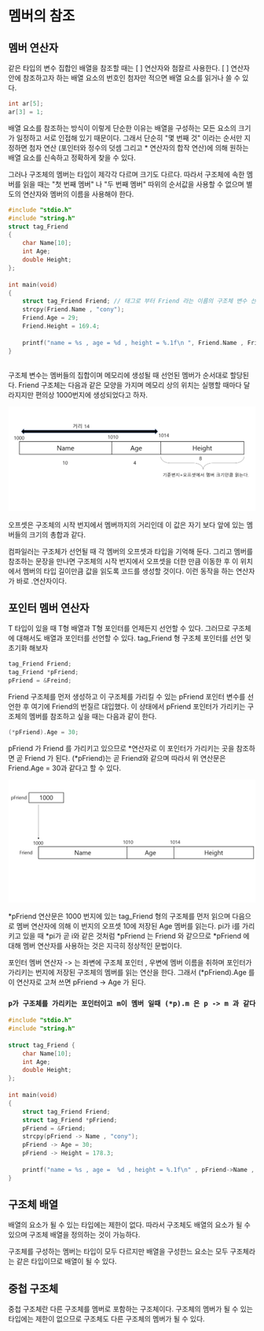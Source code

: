 # 멤버의 참조

## 멤버 연산자

같은 타입의 변수 집합인 배열을 참조할 때는 [ ] 연산자와 첨잘르 사용한다. [ ] 연산자 안에
참조하고자 하는 배열 요소의 번호인 첨자만 적으면 배열 요소를 읽거나 쓸 수 있다. 

```c
int ar[5];
ar[3] = 1;
```

배열 요소를 참조하는 방식이 이렇게 단순한 이유는 배열을 구성하는 모든 요소의 크기가 일정하고
서로 인접해 있기 때문이다. 그래서 단순히 "몇 번째 것" 이라는 순서만 지정하면 
첨자 연산 (포인터와 정수의 덧셈 그리고 * 연산자의 합작 연산)에 의해 원하는 배열 요소를 
신속하고 정확하게 찾을 수 있다. 

그러나 구조체의 멤버는 타입이 제각각 다르며 크기도 다르다. 따라서 구조체에 속한 멤버를 읽을 때는
"첫 번째 멤버" 나 "두 번째 멤버" 따위의 순서값을 사용할 수 없으며 별도의 연산자와 멤버의 이름을
사용해야 한다.

```c
#include "stdio.h"
#include "string.h"
struct tag_Friend
{
    char Name[10];
    int Age;
    double Height;
};

int main(void)
{
    struct tag_Friend Friend; // 태그로 부터 Friend 라는 이름의 구조체 변수 선언
    strcpy(Friend.Name , "cony");
    Friend.Age = 29;
    Friend.Height = 169.4;

    printf("name = %s , age = %d , height = %.1f\n ", Friend.Name , Friend.Age, Friend.Height);
}
 
```

구조체 변수는 멤버들의 집합이며 메모리에 생성될 때 선언된 멤버가 순서대로 할당된다.
Friend 구조체는 다음과 같은 모양을 가지며 메모리 상의 위치는 실행할 때마다 달라지지만
편의상 1000번지에 생성되었다고 하자.

![img.png](img.png)

오프셋은 구조체의 시작 번지에서 멤버까지의 거리인데 이 값은 자기 보다 앞에 있는 멤버들의 크기의
총합과 같다. 

컴파일러는 구조체가 선언될 때 각 멤버의 오프셋과 타입을 기억해 둔다. 그리고 멤버를 
참조하는 문장을 만나면 구조체의 시작 번지에서 오프셋을 더한 만큼 이동한 후 이 위치에서
멤버의 타입 길이만큼 값을 읽도록 코드를 생성할 것이다.
이런 동작을 하는 연산자가 바로 .연산자이다.

## 포인터 멤버 연산자

T 타입이 있을 때 T형 배열과 T형 포인터를 언제든지 선언할 수 있다. 
그러므로 구조체에 대해서도 배열과 포인터를 선언할 수 있다. tag_Friend 형 구조체 포인터를
선언 및 초기화 해보자

```c
tag_Friend Friend;
tag_Friend *pFriend;
pFriend = &Freind;
```

Friend 구조체를 먼저 생성하고 이 구조체를 가리킬 수 있는 pFriend 포인터 변수를 선언한 후
여기에 Friend의 번질르 대입했다. 이 상태에서 pFriend 포인터가 가리키는 구조체의 멤버를
참조하고 싶을 때는 다음과 같이 한다.

```c
(*pFriend).Age = 30;
```

pFriend 가 Friend 를 가리키고 있으므로 *연산자로 이 포인터가 가리키는 곳을 참조하면
곧 Friend 가 된다. (*pFriend)는 곧 Friend와 같으며 따라서 위 연산문은 Friend.Age = 30과
같다고 할 수 있다. 

![img_1.png](img_1.png)

*pFriend 연산문은 1000 번지에 있는 tag_Friend 형의 구조체를 먼저 읽으며 다음으로 멤버 연산자에 의해
이 번지의 오프셋 10에 저장된 Age 멤버를 읽는다. pi가 i를 가리키고 있을 때 *pi가 곧 i와 같은 것처럼
*pFriend 는 Friend 와 같으므로 *pFriend 에 대해 멤버 연산자를 사용하는 것은 지극히 정상적인 문법이다.

포인터 멤버 연산자 -> 는 좌변에 구조체 포인터 , 우변에 멤버 이름을 취하며 포인터가 가리키는
번지에 저장된 구조체의 멤버를 읽는 연산을 한다. 그래서 (*pFriend).Age 를 이 연산자로 
고쳐 쓰면 pFriend -> Age 가 된다. 


### `p가 구조체를 가리키는 포인터이고 m이 멤버 일때 (*p).m 은 p -> m 과 같다`

```c
#include "stdio.h"
#include "string.h"

struct tag_Friend {
    char Name[10];
    int Age;
    double Height;
};

int main(void)
{
    struct tag_Friend Friend;
    struct tag_Friend *pFriend;
    pFriend = &Friend;
    strcpy(pFriend -> Name , "cony");
    pFriend -> Age = 30;
    pFriend -> Height = 178.3;

    printf("name = %s , age =  %d , height = %.1f\n" , pFriend->Name , pFriend->Age , pFriend->Height);
}
```

## 구조체 배열

배열의 요소가 될 수 있는 타입에는 제한이 없다. 따라서 구조체도 배열의 요소가 될 수 있으며
구조체 배열을 정의하는 것이 가능하다. 

구조체를 구성하는 멤버는 타입이 모두 다르지만 배열을 구성한느 요소는 모두 구조체라는 같은 타입이므로
배열이 될 수 있다.

## 중첩 구조체

중첩 구조체란 다른 구조체를 멤버로 포함하는 구조체이다. 
구조체의 멤버가 될 수 있는 타입에는 제한이 없으므로 구조체도 다른 구조체의 멤버가 될 수 있다.

